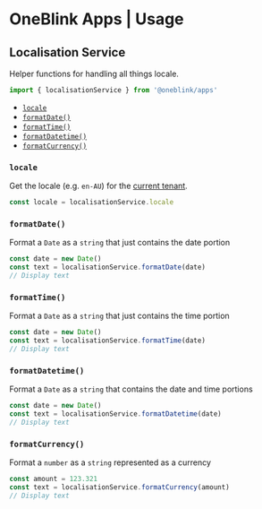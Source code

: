 # OneBlink Apps | Usage

## Localisation Service

Helper functions for handling all things locale.

```js
import { localisationService } from '@oneblink/apps'
```

- [`locale`](#locale)
- [`formatDate()`](#formatdate)
- [`formatTime()`](#formattime)
- [`formatDatetime()`](#formatdatetime)
- [`formatCurrency()`](#formatcurrency)

### `locale`

Get the locale (e.g. `en-AU`) for the [current tenant](./README#tenants).

```js
const locale = localisationService.locale
```

### `formatDate()`

Format a `Date` as a `string` that just contains the date portion

```js
const date = new Date()
const text = localisationService.formatDate(date)
// Display text
```

### `formatTime()`

Format a `Date` as a `string` that just contains the time portion

```js
const date = new Date()
const text = localisationService.formatTime(date)
// Display text
```

### `formatDatetime()`

Format a `Date` as a `string` that contains the date and time portions

```js
const date = new Date()
const text = localisationService.formatDatetime(date)
// Display text
```

### `formatCurrency()`

Format a `number` as a `string` represented as a currency

```js
const amount = 123.321
const text = localisationService.formatCurrency(amount)
// Display text
```
